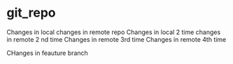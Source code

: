 # git_repo

Changes in local
changes in remote repo
Changes in local 2 time
changes in remote 2 nd time
Changes in remote 3rd time
Changes in remote 4th time

CHanges in feauture branch
